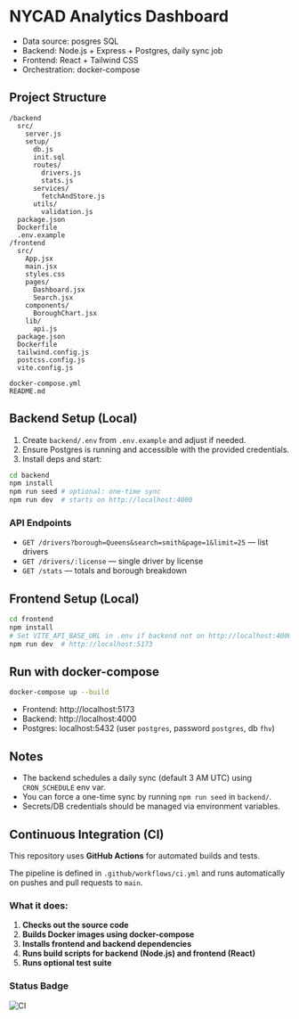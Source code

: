 # NYCAD Analytics Dashboard

- Data source: posgres SQL
- Backend: Node.js + Express + Postgres, daily sync job
- Frontend: React + Tailwind CSS
- Orchestration: docker-compose

## Project Structure

```
/backend
  src/
    server.js
    setup/
      db.js
      init.sql
      routes/
        drivers.js
        stats.js
      services/
        fetchAndStore.js
      utils/
        validation.js
  package.json
  Dockerfile
  .env.example
/frontend
  src/
    App.jsx
    main.jsx
    styles.css
    pages/
      Dashboard.jsx
      Search.jsx
    components/
      BoroughChart.jsx
    lib/
      api.js
  package.json
  Dockerfile
  tailwind.config.js
  postcss.config.js
  vite.config.js

docker-compose.yml
README.md
```

## Backend Setup (Local)

1. Create `backend/.env` from `.env.example` and adjust if needed.
2. Ensure Postgres is running and accessible with the provided credentials.
3. Install deps and start:

```bash
cd backend
npm install
npm run seed # optional: one-time sync
npm run dev  # starts on http://localhost:4000
```

### API Endpoints

- `GET /drivers?borough=Queens&search=smith&page=1&limit=25` — list drivers
- `GET /drivers/:license` — single driver by license
- `GET /stats` — totals and borough breakdown

## Frontend Setup (Local)

```bash
cd frontend
npm install
# Set VITE_API_BASE_URL in .env if backend not on http://localhost:4000
npm run dev  # http://localhost:5173
```

## Run with docker-compose

```bash
docker-compose up --build
```

- Frontend: http://localhost:5173
- Backend: http://localhost:4000
- Postgres: localhost:5432 (user `postgres`, password `postgres`, db `fhv`)

## Notes

- The backend schedules a daily sync (default 3 AM UTC) using `CRON_SCHEDULE` env var.
- You can force a one-time sync by running `npm run seed` in `backend/`.
- Secrets/DB credentials should be managed via environment variables.

## Continuous Integration (CI)

This repository uses **GitHub Actions** for automated builds and tests.

The pipeline is defined in `.github/workflows/ci.yml` and runs automatically on pushes and pull requests to `main`.

### What it does:
1. **Checks out the source code**
2. **Builds Docker images using docker-compose**
3. **Installs frontend and backend dependencies**
4. **Runs build scripts for backend (Node.js) and frontend (React)**
5. **Runs optional test suite**

### Status Badge
![CI](https://github.com/Oluwakomiyo/NYCAD-sndx/actions/workflows/ci.yml/badge.svg)